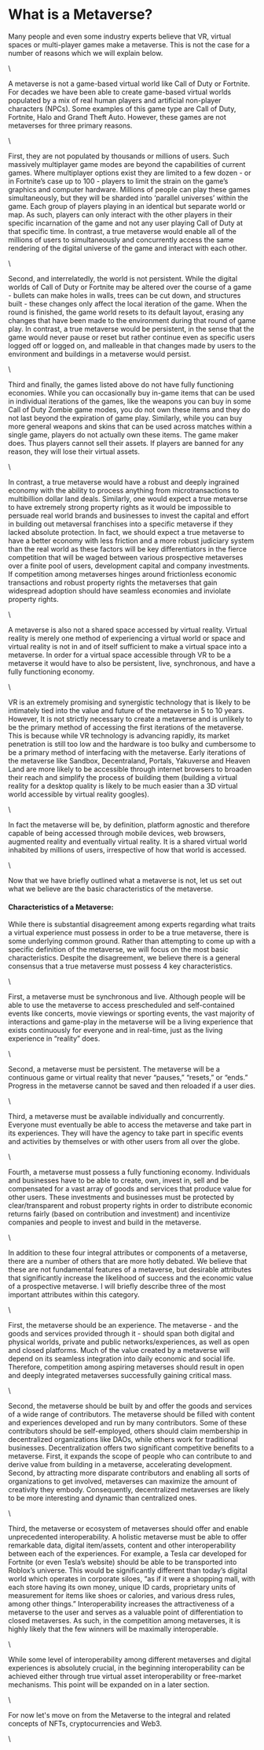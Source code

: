 # What is a Metaverse?

Many people and even some industry experts believe that VR, virtual spaces or multi-player games make a metaverse. This is not the case for a number of reasons which we will explain below.

\


A metaverse is not a game-based virtual world like Call of Duty or Fortnite. For decades we have been able to create game-based virtual worlds populated by a mix of real human players and artificial non-player characters (NPCs). Some examples of this game type are Call of Duty, Fortnite, Halo and Grand Theft Auto. However, these games are not metaverses for three primary reasons.

\


First, they are not populated by thousands or millions of users. Such massively multiplayer game modes are beyond the capabilities of current games. Where multiplayer options exist they are limited to a few dozen - or in Fortnite’s case up to 100 - players to limit the strain on the game’s graphics and computer hardware. Millions of people can play these games simultaneously, but they will be sharded into ‘parallel universes’ within the game. Each group of players playing in an identical but separate world or map. As such, players can only interact with the other players in their specific incarnation of the game and not any user playing Call of Duty at that specific time. In contrast, a true metaverse would enable all of the millions of users to simultaneously and concurrently access the same rendering of the digital universe of the game and interact with each other.

\


Second, and interrelatedly, the world is not persistent. While the digital worlds of Call of Duty or Fortnite may be altered over the course of a game - bullets can make holes in walls, trees can be cut down, and structures built - these changes only affect the local iteration of the game. When the round is finished, the game world resets to its default layout, erasing any changes that have been made to the environment during that round of game play. In contrast, a true metaverse would be persistent, in the sense that the game would never pause or reset but rather continue even as specific users logged off or logged on, and malleable in that changes made by users to the environment and buildings in a metaverse would persist.

\


Third and finally, the games listed above do not have fully functioning economies. While you can occasionally buy in-game items that can be used in individual iterations of the games, like the weapons you can buy in some Call of Duty Zombie game modes, you do not own these items and they do not last beyond the expiration of game play. Similarly, while you can buy more general weapons and skins that can be used across matches within a single game, players do not actually own these items. The game maker does. Thus players cannot sell their assets. If players are banned for any reason, they will lose their virtual assets.

\


In contrast, a true metaverse would have a robust and deeply ingrained economy with the ability to process anything from microtransactions to multibillion dollar land deals. Similarly, one would expect a true metaverse to have extremely strong property rights as it would be impossible to persuade real world brands and businesses to invest the capital and effort in building out metaversal franchises into a specific metaverse if they lacked absolute protection. In fact, we should expect a true metaverse to have a better economy with less friction and a more robust judiciary system than the real world as these factors will be key differentiators in the fierce competition that will be waged between various prospective metaverses over a finite pool of users, development capital and company investments. If competition among metaverses hinges around frictionless economic transactions and robust property rights the metaverses that gain widespread adoption should have seamless economies and inviolate property rights.

\


A metaverse is also not a shared space accessed by virtual reality. Virtual reality is merely one method of experiencing a virtual world or space and virtual reality is not in and of itself sufficient to make a virtual space into a metaverse. In order for a virtual space accessible through VR to be a metaverse it would have to also be persistent, live, synchronous, and have a fully functioning economy.

\


VR is an extremely promising and synergistic technology that is likely to be intimately tied into the value and future of the metaverse in 5 to 10 years. However, It is not strictly necessary to create a metaverse and is unlikely to be the primary method of accessing the first iterations of the metaverse. This is because while VR technology is advancing rapidly, its market penetration is still too low and the hardware is too bulky and cumbersome to be a primary method of interfacing with the metaverse. Early iterations of the metaverse like Sandbox, Decentraland, Portals, Yakuverse and Heaven Land are more likely to be accessible through internet browsers to broaden their reach and simplify the process of building them (building a virtual reality for a desktop quality is likely to be much easier than a 3D virtual world accessible by virtual reality googles).

\


In fact the metaverse will be, by definition, platform agnostic and therefore capable of being accessed through mobile devices, web browsers, augmented reality and eventually virtual reality. It is a shared virtual world inhabited by millions of users, irrespective of how that world is accessed.

\


Now that we have briefly outlined what a metaverse is not, let us set out what we believe are the basic characteristics of the metaverse.

#### Characteristics of a Metaverse:

While there is substantial disagreement among experts regarding what traits a virtual experience must possess in order to be a true metaverse, there is some underlying common ground. Rather than attempting to come up with a specific definition of the metaverse, we will focus on the most basic characteristics. Despite the disagreement, we believe there is a general consensus that a true metaverse must possess 4 key characteristics.

\


First, a metaverse must be synchronous and live. Although people will be able to use the metaverse to access prescheduled and self-contained events like concerts, movie viewings or sporting events, the vast majority of interactions and game-play in the metaverse will be a living experience that exists continuously for everyone and in real-time, just as the living experience in “reality” does.

\


Second, a metaverse must be persistent. The metaverse will be a continuous game or virtual reality that never “pauses,” “resets,” or “ends.” Progress in the metaverse cannot be saved and then reloaded if a user dies.

\


Third, a metaverse must be available individually and concurrently. Everyone must eventually be able to access the metaverse and take part in its experiences. They will have the agency to take part in specific events and activities by themselves or with other users from all over the globe.

\


Fourth, a metaverse must possess a fully functioning economy. Individuals and businesses have to be able to create, own, invest in, sell and be compensated for a vast array of goods and services that produce value for other users. These investments and businesses must be protected by clear/transparent and robust property rights in order to distribute economic returns fairly (based on contribution and investment) and incentivize companies and people to invest and build in the metaverse.

\


In addition to these four integral attributes or components of a metaverse, there are a number of others that are more hotly debated. We believe that these are not fundamental features of a metaverse, but desirable attributes that significantly increase the likelihood of success and the economic value of a prospective metaverse. I will briefly describe three of the most important attributes within this category.

\


First, the metaverse should be an experience. The metaverse - and the goods and services provided through it - should span both digital and physical worlds, private and public networks/experiences, as well as open and closed platforms. Much of the value created by a metaverse will depend on its seamless integration into daily economic and social life. Therefore, competition among aspiring metaverses should result in open and deeply integrated metaverses successfully gaining critical mass.

\


Second, the metaverse should be built by and offer the goods and services of a wide range of contributors. The metaverse should be filled with content and experiences developed and run by many contributors. Some of these contributors should be self-employed, others should claim membership in decentralized organizations like DAOs, while others work for traditional businesses. Decentralization offers two significant competitive benefits to a metaverse. First, it expands the scope of people who can contribute to and derive value from building in a metaverse, accelerating development. Second, by attracting more disparate contributors and enabling all sorts of organizations to get involved, metaverses can maximize the amount of creativity they embody. Consequently, decentralized metaverses are likely to be more interesting and dynamic than centralized ones.

\


Third, the metaverse or ecosystem of metaverses should offer and enable unprecedented interoperability. A holistic metaverse must be able to offer remarkable data, digital item/assets, content and other interoperability between each of the experiences. For example, a Tesla car developed for Fortnite (or even Tesla’s website) should be able to be transported into Roblox’s universe. This would be significantly different than today’s digital world which operates in corporate siloes, “as if it were a shopping mall, with each store having its own money, unique ID cards, proprietary units of measurement for items like shoes or calories, and various dress rules, among other things.” Interoperability increases the attractiveness of a metaverse to the user and serves as a valuable point of differentiation to closed metaverses. As such, in the competition among metaverses, it is highly likely that the few winners will be maximally interoperable.

\


While some level of interoperability among different metaverses and digital experiences is absolutely crucial, in the beginning interoperability can be achieved either through true virtual asset interoperability or free-market mechanisms. This point will be expanded on in a later section.

\


For now let's move on from the Metaverse to the integral and related concepts of NFTs, cryptocurrencies and Web3.

\
